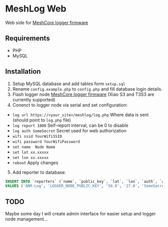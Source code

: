 # MeshLog Web
Web side for [MeshCore logger firmware](https://github.com/Anrijs/MeshCore/tree/logger)

## Requirements
- PHP
- MySQL

## Installation
1. Setup MySQL database and add tables form `setup.sql`
2. Rename `config.example.php` to `config.php` and fill database login details.
3. Flash logger node [MeshCore logger firmware](https://github.com/Anrijs/MeshCore/tree/logger) (Xiao S3 and T3S3 are currently supported)
4. Conenct to logger node via serial and set configuration:
 - `log url https://<your_site>/meshlog/log.php` Where data is sent (should point to `log.php` file)
 - `log report 1800` Self-report interval, can be 0 to disable
 - `log auth SomeSecret` Secret used for web authorization
 - `wifi ssid YourWifiSSID`
 - `wifi password YourWifiPassword`
 - `set name  Node Name`
 - `set lat xx.xxxxx`
 - `set lon xx.xxxxx`
 - `reboot` Apply changes
5. Add reporter to database:
```sql
INSERT INTO `reporters` (`name`, `public_key`, `lat`, `lon`, `auth`, `authorized`, `color`)
VALUES ('ANR-Log', 'LOGGER_NODE_PUBLIC_KEY', '56.0', '27.0', 'SomeSecret', '1', 'red')
```

## TODO
Maybe some day I will create admin interface for easier setup and logger node management...
